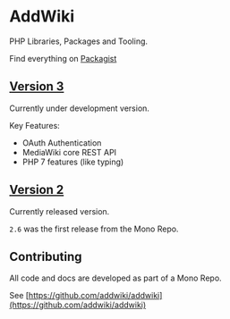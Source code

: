 # AddWiki

PHP Libraries, Packages and Tooling.

Find everything on [Packagist](https://packagist.org/packages/addwiki/)

## [Version 3](./v3)

Currently under development version.

Key Features:

- OAuth Authentication
- MediaWiki core REST API
- PHP 7 features (like typing)

## [Version 2](./v2)

Currently released version.

`2.6` was the first release from the Mono Repo.

## Contributing

All code and docs are developed as part of a Mono Repo.

See [https://github.com/addwiki/addwiki](https://github.com/addwiki/addwiki)
